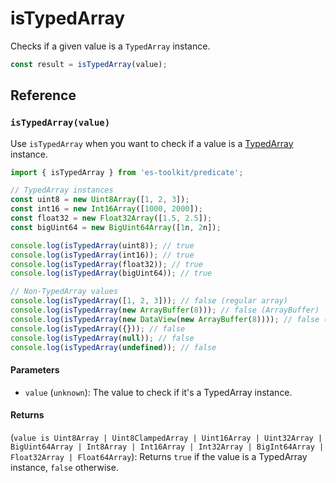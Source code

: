 # isTypedArray

Checks if a given value is a `TypedArray` instance.

```typescript
const result = isTypedArray(value);
```

## Reference

### `isTypedArray(value)`

Use `isTypedArray` when you want to check if a value is a [TypedArray](https://developer.mozilla.org/en-US/docs/Web/JavaScript/Reference/Global_Objects/TypedArray) instance.

```typescript
import { isTypedArray } from 'es-toolkit/predicate';

// TypedArray instances
const uint8 = new Uint8Array([1, 2, 3]);
const int16 = new Int16Array([1000, 2000]);
const float32 = new Float32Array([1.5, 2.5]);
const bigUint64 = new BigUint64Array([1n, 2n]);

console.log(isTypedArray(uint8)); // true
console.log(isTypedArray(int16)); // true
console.log(isTypedArray(float32)); // true
console.log(isTypedArray(bigUint64)); // true

// Non-TypedArray values
console.log(isTypedArray([1, 2, 3])); // false (regular array)
console.log(isTypedArray(new ArrayBuffer(8))); // false (ArrayBuffer)
console.log(isTypedArray(new DataView(new ArrayBuffer(8)))); // false (DataView)
console.log(isTypedArray({})); // false
console.log(isTypedArray(null)); // false
console.log(isTypedArray(undefined)); // false
```

#### Parameters

- `value` (`unknown`): The value to check if it's a TypedArray instance.

#### Returns

(`value is Uint8Array | Uint8ClampedArray | Uint16Array | Uint32Array | BigUint64Array | Int8Array | Int16Array | Int32Array | BigInt64Array | Float32Array | Float64Array`): Returns `true` if the value is a TypedArray instance, `false` otherwise.
